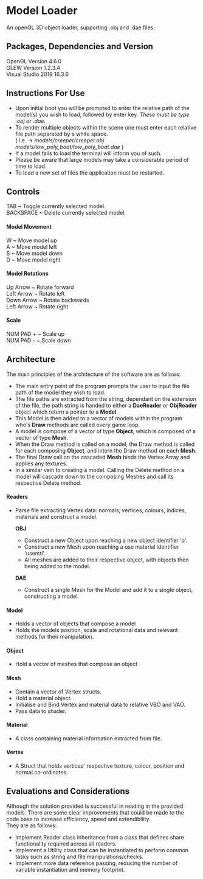 # Model Loader
An openGL 3D object loader, supporting .obj and .dae files.

## Packages, Dependencies and Version
OpenGL Version 4.6.0  
GLEW Version 1.2.3.4  
Visual Studio 2019 16.3.6  

## Instructions For Use
- Upon initial boot you will be prompted to enter the relative path of the model(s) you wish to load, followed by enter key.  *These must be type .obj or .dae.*
- To render multiple objects within the scene one must enter each relative file path separated by a white space.  
( i.e. -> *models/creeper/creeper.obj  models/low_poly_boat/low_poly_boat.dae* )
- If a model fails to load the terminal will inform you of such.
- Please be aware that large models may take a considerable period of time to load.
- To load a new set of files the application must be restarted.

## Controls
TAB ~ Toggle currently selected model.  
BACKSPACE ~ Delete currently selected model.

#### Model Movement
W ~ Move model up  
A ~ Move model left  
S ~ Move model down  
D ~ Move model right

#### Model Rotations  
Up Arrow ~ Rotate forward  
Left Arrow ~ Rotate left  
Down Arrow ~ Rotate backwards  
Left Arrow ~ Rotate right  

#### Scale
NUM PAD + ~ Scale up  
NUM PAD - ~ Scale down

## Architecture
The main principles of the architecture of the software are as follows:

- The main entry point of the program prompts the user to input the file path of the model they wish to load.
- The file paths are extracted from the string, dependant on the extension of the file, the path string is handed to either a **DaeReader** or **ObjReader** object which return a pointer to a **Model**.
- This Model is then added to a vector of models within the program who's **Draw** methods are called every game loop.
 - A model is compose of a vector of type **Object**, which is composed of a vector of type **Mesh**.
 - When the Draw method is called on a model, the Draw method is called for each composing **Object**, and intern the Draw method on each **Mesh**.
 - The final Draw call on the cascaded **Mesh** binds the Vertex Array and applies any textures.
- In a similar vein to creating a model. Calling the Delete method on a model will cascade down to the composing Meshes and call its respective Delete method.


#### Readers
- Parse file extracting Vertex data: normals, vertices, colours, indices, materials and construct a model.

  **OBJ**
  - Construct a new Object upon reaching a new object identifier 'o'.
  - Construct a new Mesh upon reaching a use material identifier 'usemtl'.
  - All meshes are added to their respective object, with objects then being added to the model.

  **DAE**
  - Construct a single Mesh for the Model and add it to a single object, constructing a model.


#### Model  
- Holds a vector of objects that compose a model
- Holds the models position, scale and rotational data and relevant methods for their manipulation.

#### Object
- Hold a vector of meshes that compose an object

#### Mesh
- Contain a vector of Vertex structs.
- Hold a material object.
- Initialise and Bind Vertex and material data to relative VBO and VAO.
- Pass data to shader.

#### Material
- A class containing material information extracted from file.

#### Vertex
- A Struct that holds vertices' respective texture, colour, position and normal co-ordinates.

## Evaluations and Considerations
Although the solution provided is successful in reading in the provided models. There are some clear improvements that could be made to the code base to increase efficiency, speed and extendibility.  
They are as follows:
- Implement Reader class inheritance from a class that defines share functionality required across all readers.
- Implement a Utility class that can be instantiated to perform common tasks such as string and file manipulations/checks.
- Implement more data reference passing, reducing the number of variable instantiation and memory footprint. 
